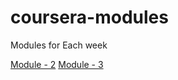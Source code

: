 # coursera-modules
Modules for Each week
<html>
<body>
  <a href="https://baljindersidhu.github.io/coursera-modules/module-2/"> Module - 2</a>
  <a href="https://baljindersidhu.github.io/coursera-modules/module-3/"> Module - 3</a>
</body>
</html>
